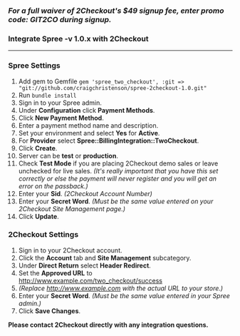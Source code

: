 ### _For a full waiver of 2Checkout's $49 signup fee, enter promo code:  GIT2CO  during signup._

### Integrate Spree -v 1.0.x with 2Checkout
----------------------------------------

### Spree Settings

1. Add gem to Gemfile `gem 'spree_two_checkout', :git => "git://github.com/craigchristenson/spree-2checkout-1.0.git"`
2. Run `bundle install`
3. Sign in to your Spree admin.
4. Under **Configuration** click **Payment Methods**.
5. Click **New Payment Method**.
6. Enter a payment method name and description.
7. Set your environment and select **Yes** for **Active**.
8. For **Provider** select **Spree::BillingIntegration::TwoCheckout**.
9. Click **Create**.
10. Server can be **test** or **production**.
11.  Check **Test Mode** if you are placing 2Checkout demo sales or leave unchecked for live sales. _(It's really important that you have this set correctly or else the payment will never register and you will get an error on the passback.)_
12. Enter your **Sid**. _(2Checkout Account Number)_
13. Enter your **Secret Word**. _(Must be the same value entered on your 2Checkout Site Management page.)_
14. Click **Update**.

### 2Checkout Settings

1. Sign in to your 2Checkout account.
2. Click the **Account** tab and **Site Management** subcategory.
3. Under **Direct Return** select **Header Redirect**.
4. Set the **Approved URL** to http://www.example.com/two_checkout/success
5.  _(Replace http://www.example.com with the actual URL to your store.)_
6. Enter your **Secret Word**. _(Must be the same value entered in your Spree admin.)_
7. Click **Save Changes**.

**Please contact 2Checkout directly with any integration questions.**
